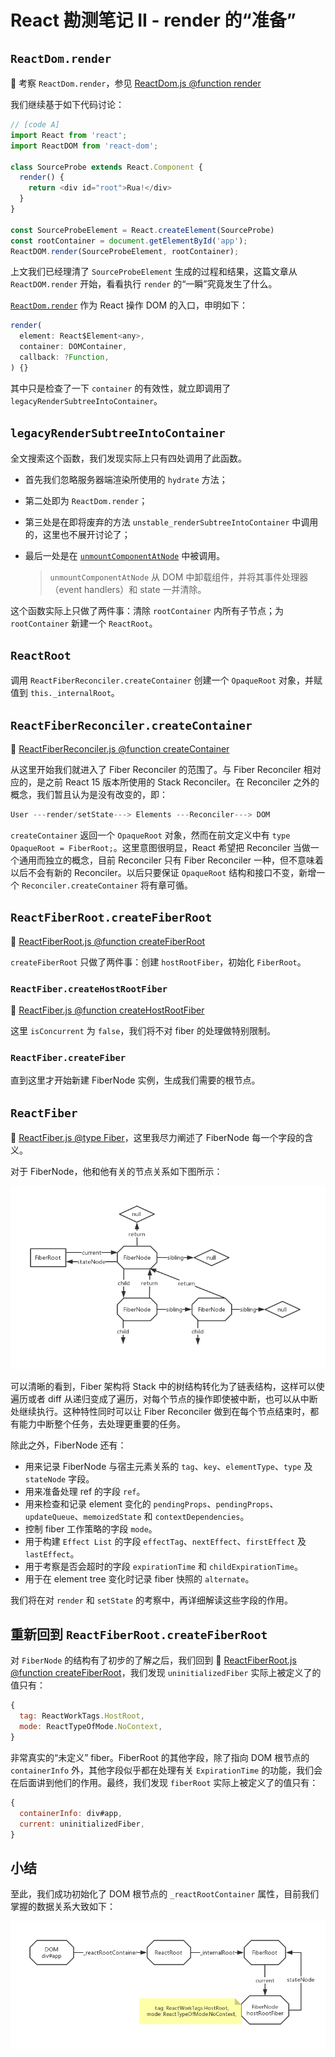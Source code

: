 # React 勘测笔记 II - render 的“准备”

## `ReactDom.render`

:dolphin: 考察 `ReactDom.render`，参见 [ReactDom.js @function render](https://github.com/TAUnionOtto/react-interpretation/blob/master/packages/react-dom/src/client/ReactDOM.js)

我们继续基于如下代码讨论：

```js
// [code A]
import React from 'react';
import ReactDOM from 'react-dom';

class SourceProbe extends React.Component {
  render() {
    return <div id="root">Rua!</div>
  }
}

const SourceProbeElement = React.createElement(SourceProbe)
const rootContainer = document.getElementById('app');
ReactDOM.render(SourceProbeElement, rootContainer);
```

上文我们已经理清了 `SourceProbeElement` 生成的过程和结果，这篇文章从 `ReactDOM.render` 开始，看看执行 `render` 的“一瞬”究竟发生了什么。

[`ReactDom.render`](https://zh-hans.reactjs.org/docs/react-dom.html#render) 作为 React 操作 DOM 的入口，申明如下：

```js
render(
  element: React$Element<any>,
  container: DOMContainer,
  callback: ?Function,
) {}
```

其中只是检查了一下 `container` 的有效性，就立即调用了 `legacyRenderSubtreeIntoContainer`。

## `legacyRenderSubtreeIntoContainer`

全文搜索这个函数，我们发现实际上只有四处调用了此函数。

- 首先我们忽略服务器端渲染所使用的 `hydrate` 方法；

- 第二处即为 `ReactDom.render`；

- 第三处是在即将废弃的方法 `unstable_renderSubtreeIntoContainer` 中调用的，这里也不展开讨论了；

- 最后一处是在 [`unmountComponentAtNode`](https://zh-hans.reactjs.org/docs/react-dom.html#unmountcomponentatnode) 中被调用。

  > `unmountComponentAtNode` 从 DOM 中卸载组件，并将其事件处理器（event handlers）和 state 一并清除。

这个函数实际上只做了两件事：清除 `rootContainer` 内所有子节点；为 `rootContainer` 新建一个 `ReactRoot`。

## `ReactRoot`

调用 `ReactFiberReconciler.createContainer` 创建一个 `OpaqueRoot` 对象，并赋值到 `this._internalRoot`。

## `ReactFiberReconciler.createContainer`

:dolphin: [ReactFiberReconciler.js @function createContainer](https://github.com/TAUnionOtto/react-interpretation/blob/master/packages/react-reconciler/src/ReactFiberReconciler.js)

从这里开始我们就进入了 Fiber Reconciler 的范围了。与 Fiber Reconciler 相对应的，是之前 React 15 版本所使用的 Stack Reconciler。在 Reconciler 之外的概念，我们暂且认为是没有改变的，即：

```js
User ---render/setState---> Elements ---Reconciler---> DOM
```

`createContainer` 返回一个 `OpaqueRoot` 对象，然而在前文定义中有 `type OpaqueRoot = FiberRoot;`。这里意图很明显，React 希望把 Reconciler 当做一个通用而独立的概念，目前 Reconciler 只有 Fiber Reconciler 一种，但不意味着以后不会有新的 Reconciler。以后只要保证 `OpaqueRoot` 结构和接口不变，新增一个 `Reconciler.createContainer` 将有章可循。

## `ReactFiberRoot.createFiberRoot`

:dolphin: [ReactFiberRoot.js @function createFiberRoot](https://github.com/TAUnionOtto/react-interpretation/blob/master/packages/react-reconciler/src/ReactFiberRoot.js)

`createFiberRoot` 只做了两件事：创建 `hostRootFiber`，初始化 `FiberRoot`。

### `ReactFiber.createHostRootFiber`
:dolphin: [ReactFiber.js @function createHostRootFiber](https://github.com/TAUnionOtto/react-interpretation/blob/master/packages/react-reconciler/src/ReactFiber.js)

这里 `isConcurrent` 为 `false`，我们将不对 fiber 的处理做特别限制。

### `ReactFiber.createFiber`

直到这里才开始新建 FiberNode 实例，生成我们需要的根节点。

## `ReactFiber`

:dolphin: [ReactFiber.js @type Fiber](https://github.com/TAUnionOtto/react-interpretation/blob/master/packages/react-reconciler/src/ReactFiber.js)，这里我尽力阐述了 FiberNode 每一个字段的含义。

对于 FiberNode，他和他有关的节点关系如下图所示：

![fiber_nodes](./static/fiber_nodes.png)

可以清晰的看到，Fiber 架构将 Stack 中的树结构转化为了链表结构，这样可以使遍历或者 diff 从递归变成了遍历，对每个节点的操作即使被中断，也可以从中断处继续执行。这种特性同时可以让 Fiber Reconciler 做到在每个节点结束时，都有能力中断整个任务，去处理更重要的任务。

除此之外，FiberNode 还有：

- 用来记录 FiberNode 与宿主元素关系的 `tag`、`key`、`elementType`、`type` 及 `stateNode` 字段。
- 用来准备处理 ref 的字段 `ref`。
- 用来检查和记录 element 变化的 `pendingProps`、`pendingProps`、`updateQueue`、`memoizedState` 和 `contextDependencies`。
- 控制 fiber 工作策略的字段 `mode`。
- 用于构建 `Effect List` 的字段 `effectTag`、`nextEffect`、`firstEffect` 及 `lastEffect`。
- 用于考察是否会超时的字段 `expirationTime` 和 `childExpirationTime`。
- 用于在 element tree 变化时记录 fiber 快照的 `alternate`。

我们将在对 `render` 和 `setState` 的考察中，再详细解读这些字段的作用。

## 重新回到 `ReactFiberRoot.createFiberRoot`

对 `FiberNode` 的结构有了初步的了解之后，我们回到 :dolphin: [ReactFiberRoot.js @function createFiberRoot](https://github.com/TAUnionOtto/react-interpretation/blob/master/packages/react-reconciler/src/ReactFiberRoot.js)，我们发现 `uninitializedFiber` 实际上被定义了的值只有：

```js
{
  tag: ReactWorkTags.HostRoot,
  mode: ReactTypeOfMode.NoContext,
}
```

非常真实的“未定义” fiber。FiberRoot 的其他字段，除了指向 DOM 根节点的 `containerInfo` 外，其他字段似乎都在处理有关 `ExpirationTime` 的功能，我们会在后面讲到他们的作用。最终，我们发现 `fiberRoot` 实际上被定义了的值只有：

```js
{
  containerInfo: div#app,
  current: uninitializedFiber,
}
```

## 小结

至此，我们成功初始化了 DOM 根节点的 `_reactRootContainer` 属性，目前我们掌握的数据关系大致如下：

![root_dom](./static/root_dom.png)

